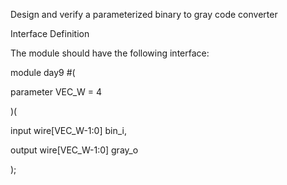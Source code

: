 Design and verify a parameterized binary to gray code converter

Interface Definition

The module should have the following interface:

module day9 #( 

  parameter VEC_W = 4 

)(

  input     wire[VEC_W-1:0] bin_i,

  output    wire[VEC_W-1:0] gray_o

);